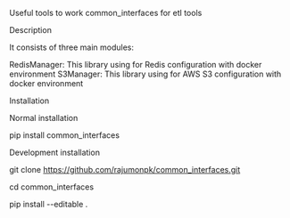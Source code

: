 Useful tools to work common_interfaces for etl tools

Description

It consists of three main modules:

RedisManager: This library using for Redis configuration with docker environment
S3Manager: This library using for AWS S3 configuration with docker environment

Installation

Normal installation

pip install common_interfaces

Development installation

git clone https://github.com/rajumonpk/common_interfaces.git

cd common_interfaces

pip install --editable .
